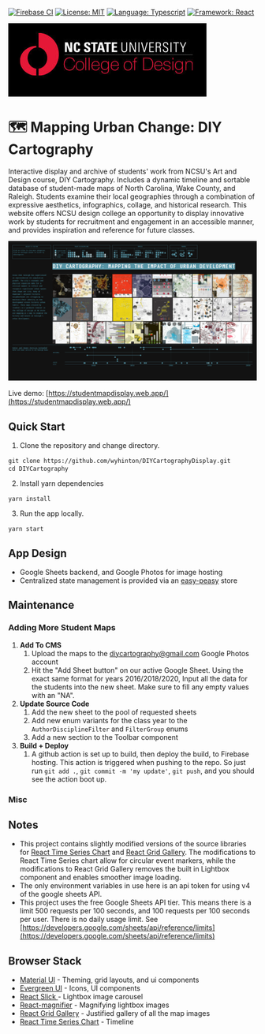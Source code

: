 [![Firebase CI](https://github.com/wyhinton/DIYCartographyDisplay/actions/workflows/firebase.js.yml/badge.svg)](https://github.com/wyhinton/DIYCartographyDisplay/actions/workflows/firebase.js.yml/badge.svg)
[![License: MIT](https://img.shields.io/badge/License-MIT-yellow.svg)](https://opensource.org/licenses/MIT)
[![Language: Typescript](https://badges.aleen42.com/src/typescript.svg)](https://badges.aleen42.com/src/typescript.svg)
[![Framework: React](https://badges.aleen42.com/src/react.svg)](https://badges.aleen42.com/src/react.svg)

![College of Design](/.github/images/cod.jpg)

# 🗺️ Mapping Urban Change: DIY Cartography

Interactive display and archive of students' work from NCSU's Art and Design course, DIY Cartography. Includes a dynamic timeline and sortable database of student-made maps of North Carolina, Wake County, and Raleigh.
Students examine their local geographies through a combination of expressive aesthetics, infographics, collage, and historical research.
This website offers NCSU design college an opportunity to display innovative work by students for recruitment and engagement in an accessible manner, and provides
inspiration and reference for future classes.

![Screenshot](.github\images\AppScreenShot.png)

Live demo:
[https://studentmapdisplay.web.app/](https://studentmapdisplay.web.app/)

## Quick Start

1. Clone the repository and change directory.

```
git clone https://github.com/wyhinton/DIYCartographyDisplay.git
cd DIYCartography
```

2. Install yarn dependencies

```
yarn install
```

3. Run the app locally.

```
yarn start
```

## App Design

- Google Sheets backend, and Google Photos for image hosting
- Centralized state management is provided via an [easy-peasy](https://easy-peasy.vercel.app/) store

## Maintenance

### Adding More Student Maps

1. **Add To CMS**
   1. Upload the maps to the diycartography@gmail.com Google Photos account
   2. Hit the "Add Sheet button" on our active Google Sheet. Using the exact same format for years 2016/2018/2020, Input all the data for the students into the new sheet. Make sure to fill any empty values with an "NA".
2. **Update Source Code**
   1. Add the new sheet to the pool of requested sheets
   2. Add new enum variants for the class year to the `AuthorDisciplineFilter` and `FilterGroup` enums
   3. Add a new section to the Toolbar component
3. **Build + Deploy**
   1. A github action is set up to build, then deploy the build, to Firebase hosting. This action is triggered when pushing to the repo. So just run `git add .`, `git commit -m 'my update'`, `git push`, and you should see the action boot up.

### **Misc**

## Notes

- This project contains slightly modified versions of the source libraries for [React Time Series Chart](https://github.com/esnet/react-timeseries-charts) and [React Grid Gallery](https://github.com/benhowell/react-grid-gallery). The modifications to React Time Series chart allow for circular event markers, while the modifications to React Grid Gallery removes the built in Lightbox component and enables smoother image loading.
- The only environment variables in use here is an api token for using v4 of the google sheets API.
- This project uses the free Google Sheets API tier. This means there is a limit 500 requests per 100 seconds, and 100 requests per 100 seconds per user. There is no daily usage limit. See [https://developers.google.com/sheets/api/reference/limits](https://developers.google.com/sheets/api/reference/limits)

## Browser Stack

- [Material UI](https://material-ui.com/) - Theming, grid layouts, and ui components
- [Evergreen UI](https://evergreen.segment.com/) - Icons, UI components
- [React Slick ](https://github.com/akiran/react-slick) - Lightbox image carousel
- [React-magnifier](https://github.com/samuelmeuli/react-magnifier) - Magnifying lightbox images
- [React Grid Gallery](https://github.com/benhowell/react-grid-gallery) - Justified gallery of all the map images
- [React Time Series Chart](https://github.com/esnet/react-timeseries-charts) - Timeline
